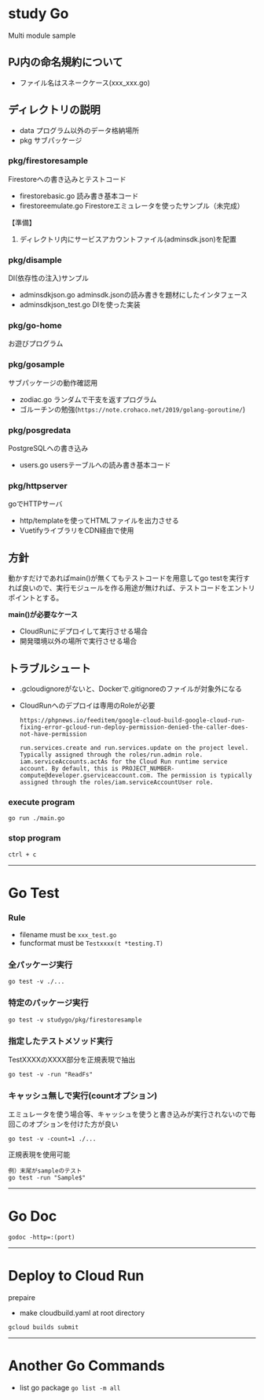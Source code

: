 # study Go
Multi module sample

## PJ内の命名規約について
- ファイル名はスネークケース(xxx_xxx.go)

## ディレクトリの説明
- data プログラム以外のデータ格納場所
- pkg サブパッケージ

### pkg/firestoresample
Firestoreへの書き込みとテストコード
- firestorebasic.go 読み書き基本コード
- firestoreemulate.go Firestoreエミュレータを使ったサンプル（未完成）

【準備】
1. ディレクトリ内にサービスアカウントファイル(adminsdk.json)を配置

### pkg/disample
DI(依存性の注入)サンプル
- adminsdkjson.go adminsdk.jsonの読み書きを題材にしたインタフェース
- adminsdkjson_test.go DIを使った実装

### pkg/go-home
お遊びプログラム

### pkg/gosample
サブパッケージの動作確認用
- zodiac.go ランダムで干支を返すプログラム
- ゴルーチンの勉強(`https://note.crohaco.net/2019/golang-goroutine/`)

### pkg/posgredata
PostgreSQLへの書き込み
- users.go usersテーブルへの読み書き基本コード

### pkg/httpserver
goでHTTPサーバ
- http/templateを使ってHTMLファイルを出力させる
- VuetifyライブラリをCDN経由で使用

## 方針
動かすだけであればmain()が無くてもテストコードを用意してgo testを実行すれば良いので、実行モジュールを作る用途が無ければ、テストコードをエントリポイントとする。

<b>main()が必要なケース</b>

- CloudRunにデプロイして実行させる場合
- 開発環境以外の場所で実行させる場合

## トラブルシュート
- .gcloudignoreがないと、Dockerで.gitignoreのファイルが対象外になる

- CloudRunへのデプロイは専用のRoleが必要

    `https://phpnews.io/feeditem/google-cloud-build-google-cloud-run-fixing-error-gcloud-run-deploy-permission-denied-the-caller-does-not-have-permission`

    ```
    run.services.create and run.services.update on the project level. Typically assigned through the roles/run.admin role.
    iam.serviceAccounts.actAs for the Cloud Run runtime service account. By default, this is PROJECT_NUMBER-compute@developer.gserviceaccount.com. The permission is typically assigned through the roles/iam.serviceAccountUser role.
    ```

### execute program
```
go run ./main.go
```
### stop program
```
ctrl + c
```

---
# Go Test

### Rule
- filename must be `xxx_test.go`
- funcformat must be `Testxxxx(t *testing.T)`

### 全パッケージ実行
```
go test -v ./...
```

### 特定のパッケージ実行
```
go test -v studygo/pkg/firestoresample
```

### 指定したテストメソッド実行
TestXXXXのXXXX部分を正規表現で抽出
```
go test -v -run "ReadFs"
```

### キャッシュ無しで実行(countオプション)
エミュレータを使う場合等、キャッシュを使うと書き込みが実行されないので毎回このオプションを付けた方が良い
```
go test -v -count=1 ./...
```

正規表現を使用可能

```
例）末尾がsampleのテスト
go test -run "Sample$"
```

---
# Go Doc
`godoc -http=:(port)`

---
# Deploy to Cloud Run
prepaire
- make cloudbuild.yaml at root directory

```
gcloud builds submit
```

---
# Another Go Commands
- list go package
`go list -m all`


